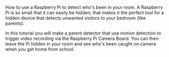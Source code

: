 How to use a Raspberry Pi to detect who's been in your room. A Raspberry Pi is so small that it can easily be hidden; that makes it the perfect tool for a hidden device that detects unwanted visitors to your bedroom (like parents).

In this tutorial you will make a parent detector that use motion detection to trigger video recording via the Raspberry Pi Camera Board. You can then leave the Pi hidden in your room and see who's been caught on camera when you get home from school.
